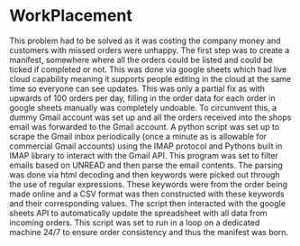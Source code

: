 # WorkPlacement

This problem had to be solved as it was costing the company money and customers with missed orders were unhappy. The first step was to create a manifest, somewhere where all the orders could be listed and could be ticked if completed or not. This was done via google sheets which had live cloud capability meaning it supports people editing in the cloud at the same time so everyone can see updates. This was only a partial fix as with upwards of 100 orders per day, filling in the order data for each order in google sheets manually was completely undoable. To circumvent this, a dummy Gmail account was set up and all the orders received into the shops email was forwarded to the Gmail account. A python script was set up to scrape the Gmail inbox periodically (once a minute as is allowable for commercial Gmail accounts) using the IMAP protocol and Pythons built in IMAP library to interact with the Gmail API. This program was set to filter emails based on UNREAD and then parse the email contents. The parsing was done via html decoding and then keywords were picked out through the use of regular expressions. These keywords were from the order being made online and a CSV format was then constructed with these keywords and their corresponding values. The script then interacted with the google sheets API to automatically update the spreadsheet with all data from incoming orders. This script was set to run in a loop on a dedicated machine 24/7 to ensure order consistency and thus the manifest was born.
